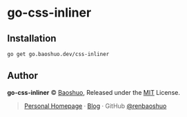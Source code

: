 # go-css-inliner

## Installation

```bash
go get go.baoshuo.dev/css-inliner
```

## Author

**go-css-inliner** © [Baoshuo](https://baoshuo.ren), Released under the [MIT](./LICENSE) License.

> [Personal Homepage](https://baoshuo.ren) · [Blog](https://blog.baoshuo.ren) · GitHub [@renbaoshuo](https://github.com/renbaoshuo)

